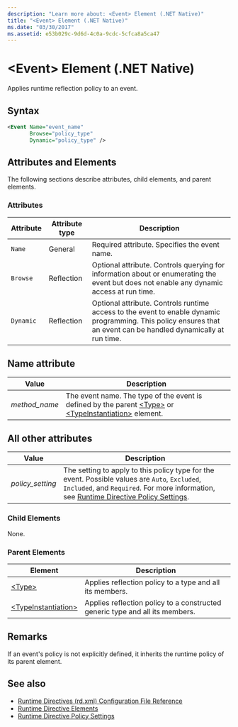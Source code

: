 ```yaml
---
description: "Learn more about: <Event> Element (.NET Native)"
title: "<Event> Element (.NET Native)"
ms.date: "03/30/2017"
ms.assetid: e53b029c-9d6d-4c0a-9cdc-5cfca8a5ca47
---
```

# \<Event> Element (.NET Native)

Applies runtime reflection policy to an event.

## Syntax

```xml
<Event Name="event_name"
       Browse="policy_type"
       Dynamic="policy_type" />
```

## Attributes and Elements

The following sections describe attributes, child elements, and parent elements.

### Attributes

|Attribute|Attribute type|Description|
|---------------|--------------------|-----------------|
|`Name`|General|Required attribute. Specifies the event name.|
|`Browse`|Reflection|Optional attribute. Controls querying for information about or enumerating the event but does not enable any dynamic access at run time.|
|`Dynamic`|Reflection|Optional attribute. Controls runtime access to the event to enable dynamic programming. This policy ensures that an event can be handled dynamically at run time.|

## Name attribute

|Value|Description|
|-----------|-----------------|
|*method_name*|The event name. The type of the event is defined by the parent [\<Type>](type-element-net-native.md) or [\<TypeInstantiation>](typeinstantiation-element-net-native.md) element.|

## All other attributes

|Value|Description|
|-----------|-----------------|
|*policy_setting*|The setting to apply to this policy type for the event. Possible values are `Auto`, `Excluded`, `Included`, and `Required`. For more information, see [Runtime Directive Policy Settings](runtime-directive-policy-settings.md).|

### Child Elements

None.

### Parent Elements

|Element|Description|
|-------------|-----------------|
|[\<Type>](type-element-net-native.md)|Applies reflection policy to a type and all its members.|
|[\<TypeInstantiation>](typeinstantiation-element-net-native.md)|Applies reflection policy to a constructed generic type and all its members.|

## Remarks

If an event's policy is not explicitly defined, it inherits the runtime policy of its parent element.

## See also

- [Runtime Directives (rd.xml) Configuration File Reference](runtime-directives-rd-xml-configuration-file-reference.md)
- [Runtime Directive Elements](runtime-directive-elements.md)
- [Runtime Directive Policy Settings](runtime-directive-policy-settings.md)
